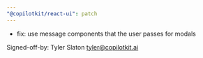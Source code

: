 ```yaml
---
"@copilotkit/react-ui": patch
---
```


- fix: use message components that the user passes for modals

Signed-off-by: Tyler Slaton <tyler@copilotkit.ai>
